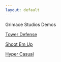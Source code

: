 ```yaml
---
layout: default
---
```

Grimace Studios Demos

[Tower Defense](https://fromagery.github.io/TowerDefense2/)

[Shoot Em Up](https://fromagery.github.io/ShootEmUp/)

[Hyper Casual](https://fromagery.github.io/HyperCasual/)
